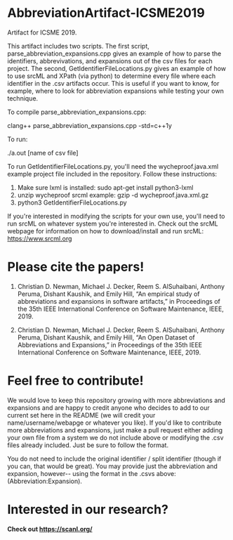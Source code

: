 # AbbreviationArtifact-ICSME2019
Artifact for ICSME 2019.

This artifact includes two scripts. The first script, parse_abbreviation_expansions.cpp gives an example of how to parse the identifiers, abbrevivations, and expansions out of the csv files for each project. The second, GetIdentifierFileLocations.py gives an example of how to use srcML and XPath (via python) to determine every file where each identifier in the .csv artifacts occur. This is useful if you want to know, for example, where to look for abbreviation expansions while testing your own technique.

To compile parse_abbreviation_expansions.cpp:

clang++ parse_abbreviation_expansions.cpp -std=c++1y

To run:

./a.out [name of csv file]

To run GetIdentifierFileLocations.py, you'll need the wycheproof.java.xml example project file included in the repository. Follow these instructions:

1. Make sure lxml is installed: sudo apt-get install python3-lxml
2. unzip wycheproof srcml example: gzip -d wycheproof.java.xml.gz
3. python3 GetIdentifierFileLocations.py

If you're interested in modifying the scripts for your own use, you'll need to run srcML on whatever system you're interested in. Check out the srcML webpage for information on how to download/install and run srcML: https://www.srcml.org

# Please cite the papers!

1. Christian D. Newman, Michael J. Decker, Reem S. AlSuhaibani, Anthony Peruma, Dishant Kaushik, and Emily Hill, “An empirical study of abbreviations and expansions in software artifacts,” in Proceedings of the 35th IEEE International Conference on Software Maintenance, IEEE, 2019.

2. Christian D. Newman, Michael J. Decker, Reem S. AlSuhaibani, Anthony Peruma, Dishant Kaushik, and Emily Hill, “An Open Dataset of Abbreviations and Expansions,” in Proceedings of the 35th IEEE International Conference on Software Maintenance, IEEE, 2019.

# Feel free to contribute!
We would love to keep this repository growing with more abbreviations and expansions and are happy to credit anyone who decides to add to our current set here in the README (we will credit your name/username/webapge or whatever you like). If you'd like to contribute more abbreviations and expansions, just make a pull request either adding your own file from a system we do not include above or modifying the .csv files already included. Just be sure to follow the format. 

You do not need to include the original identifier / split identifier (though if you can, that would be great). You may provide just the abbreviation and expansion, however-- using the format in the .csvs above: (Abbreviation:Expansion).

# Interested in our research?
**Check out https://scanl.org/**
